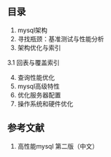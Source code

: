 ## 目录

1. mysql架构
2. 寻找瓶颈：基准测试与性能分析
3. 架构优化与索引

 3.1 回表与覆盖索引
  
4. 查询性能优化
5. mysql高级特性
6. 优化服务器配置
7. 操作系统和硬件优化

## 参考文献
1. 高性能mysql 第二版（中文）
